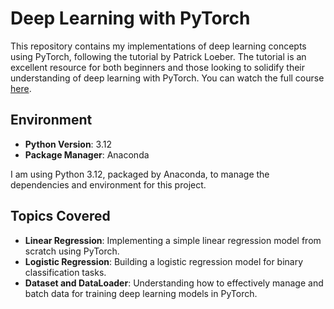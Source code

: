 # Deep Learning with PyTorch

This repository contains my implementations of deep learning concepts using PyTorch, following the tutorial by Patrick Loeber. The tutorial is an excellent resource for both beginners and those looking to solidify their understanding of deep learning with PyTorch. You can watch the full course [here](https://www.youtube.com/watch?v=c36lUUr864M&t=4425s).

## Environment

- **Python Version**: 3.12
- **Package Manager**: Anaconda

I am using Python 3.12, packaged by Anaconda, to manage the dependencies and environment for this project.

## Topics Covered

- **Linear Regression**: Implementing a simple linear regression model from scratch using PyTorch.
- **Logistic Regression**: Building a logistic regression model for binary classification tasks.
- **Dataset and DataLoader**: Understanding how to effectively manage and batch data for training deep learning models in PyTorch.
